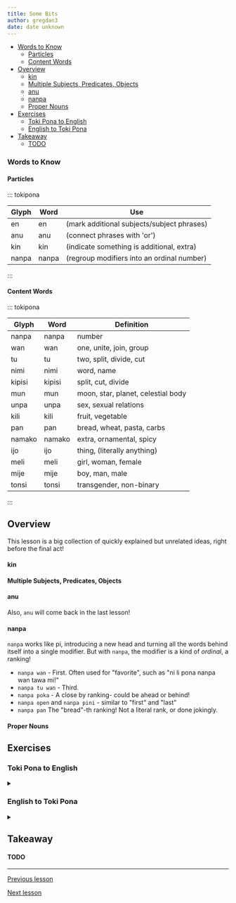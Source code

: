```yaml
---
title: Some Bits
author: gregdan3
date: date unknown
---
```



<!-- toc -->

  - [Words to Know](#words-to-know)
    - [Particles](#particles)
    - [Content Words](#content-words)
- [Overview](#overview)
    - [kin](#kin)
    - [Multiple Subjects, Predicates, Objects](#multiple-subjects-predicates-objects)
    - [anu](#anu)
    - [nanpa](#nanpa)
    - [Proper Nouns](#proper-nouns)
- [Exercises](#exercises)
  - [Toki Pona to English](#toki-pona-to-english)
  - [English to Toki Pona](#english-to-toki-pona)
- [Takeaway](#takeaway)
    - [TODO](#todo)

<!-- tocstop -->

### Words to Know

#### Particles

::: tokipona

| Glyph | Word  | Use                                        |
| ----- | ----- | ------------------------------------------ |
| en    | en    | (mark additional subjects/subject phrases) |
| anu   | anu   | (connect phrases with 'or')                |
| kin   | kin   | (indicate something is additional, extra)  |
| nanpa | nanpa | (regroup modifiers into an ordinal number) |

:::

#### Content Words

::: tokipona

| Glyph  | Word   | Definition                         |
| ------ | ------ | ---------------------------------- |
| nanpa  | nanpa  | number                             |
| wan    | wan    | one, unite, join, group            |
| tu     | tu     | two, split, divide, cut            |
| nimi   | nimi   | word, name                         |
| kipisi | kipisi | split, cut, divide                 |
| mun    | mun    | moon, star, planet, celestial body |
| unpa   | unpa   | sex, sexual relations              |
| kili   | kili   | fruit, vegetable                   |
| pan    | pan    | bread, wheat, pasta, carbs         |
| namako | namako | extra, ornamental, spicy           |
| ijo    | ijo    | thing, (literally anything)        |
| meli   | meli   | girl, woman, female                |
| mije   | mije   | boy, man, male                     |
| tonsi  | tonsi  | transgender, non-binary            |

:::

## Overview

This lesson is a big collection of quickly explained but unrelated ideas, right before the final act!

#### kin

#### Multiple Subjects, Predicates, Objects

#### anu

Also, `anu` will come back in the last lesson!

#### nanpa

`nanpa` works like pi, introducing a new head and turning all the words behind itself into a single modifier.
But with `nanpa`, the modifier is a kind of _ordinal_, a ranking!

- `nanpa wan` - First. Often used for "favorite", such as "ni li pona nanpa wan tawa mi!"
- `nanpa tu wan` - Third.
- `nanpa poka` - A close by ranking- could be ahead or behind!
- `nanpa open` and `nanpa pini` - similar to "first" and "last"
- `nanpa pan` The "bread"-th ranking! Not a literal rank, or done jokingly.

#### Proper Nouns

## Exercises

### Toki Pona to English

<details> <summary> </summary>

---

</details>

### English to Toki Pona

<details> <summary> </summary>

</details>

## Takeaway

#### TODO

---

[Previous lesson](./li.html)

[Next lesson](./mod-pi.html)

